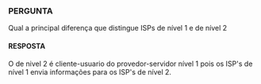 ### PERGUNTA

Qual a principal diferença que distingue ISPs de nível 1 e de nível 2

#### RESPOSTA

O de nivel 2 é cliente-usuario do provedor-servidor nível 1 pois os ISP's de nível 1 envia informações para os ISP's de nível 2.
